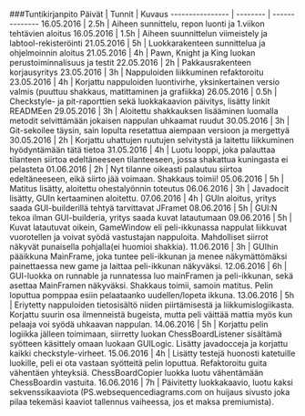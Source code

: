 ###Tuntikirjanpito
Päivät | Tunnit | Kuvaus
---------------- | -------- | --------------
16.05.2016 | 2.5h | Aiheen sunnittelu, repon luonti ja 1.viikon tehtävien aloitus
16.05.2016 | 1.5h | Aiheen suunnittelun viimeistely ja labtool-rekisteröinti
21.05.2016 | 5h | Luokkarakenteen sunnittelua ja ohjelmoinnin aloitus
21.05.2016 | 4h | Pawn, Knight ja King luokan perustoiminnalisuus ja testit
22.05.2016 | 2h | Pakkausrakenteen korjausyritys
23.05.2016 | 3h | Nappuloiden liikkuminen refaktoroitu
23.05.2016 | 4h | Korjattu nappuloiden luontivirhe, yksinkertainen versio valmis (puuttuu shakkaus, matittaminen ja grafiikka)
26.05.2016 | 0.5h | Checkstyle- ja pit-raporttien sekä luokkakaavion päivitys, lisätty linkit READMEen
29.05.2016 | 3h | Aloitettu shakkauksen lisääminen luomalla metodit selvittämään jokaisen nappulan uhkaamat ruudut
30.05.2016 | 3h | Git-sekoilee täysin, sain lopulta resetattua aiempaan versioon ja mergettyä
30.05.2016 | 2h | Korjattu uhattujen ruutujen selvitystä ja laitettu liikkuminen hyödyntämään tätä tietoa
31.05.2016 | 4h | Luotu looppi, joka palauttaa tilanteen siirtoa edeltäneeseen tilanteeseen, jossa shakattua kuningasta ei pelasteta
01.06.2016 | 2h | Nyt tilanne oikeasti palautuu siirtoa edeltäneeseen, eikä siirto jää voimaan. Shakkaus toimii!
05.06.2016 | 5h | Matitus lisätty, aloitettu ohestalyönnin toteutus
06.06.2016 | 3h | Javadocit lisätty, GUIn kertaaminen aloitettu.
07.06.2016 | 4h | GUIn aloitus, yritys saada GUI-builderillä tehtyä tarvittavat JFramet
08.06.2016 | 5h | GUI:N tekoa ilman GUI-builderia, yritys saada kuvat latautumaan
09.06.2016 | 5h | Kuvat latautuvat oikein, GameWindow eli peli-ikkunassa nappulat liikkuvat vuorotellen ja voivat syödä vastustajan nappuloita. Mahdolliset siirrot näkyvät punaisella pohjalla(ei huomioi shakkia).
11.06.2016 | 3h | GUIhin pääikkuna MainFrame, joka tuntee peli-ikkunan ja menee näkymättömäksi painettaessa new game ja laittaa peli-ikkunan näkyväksi.
12.06.2016 | 6h | GUI-luokka on runnable ja runnatessa luo mainFramen ja peli-ikkunan, sekä asettaa MainFramen näkyväksi. Shakkaus toimii, samoin matitus. Pelin loputtua pomppaa esiin pelaataanko uudellen/lopeta ikkuna.
13.06.2016 | 5h | Eriytetty nappuloiden tietosisältö niiden piirtämisestä ja liikkumislogiikasta. Korjattu suurin osa ilmenneistä bugeista, mutta peli väittää mattia myös kun pelaaja voi syödä uhkaavan nappulan.
14.06.2016 | 5h | Korjattu pelin logiikka jälleen toimimaan, siirretty luokan ChessBoardListener sisältämä syötteen käsittely omaan luokaan GUILogic. Lisätty javadocceja ja korjattu kaikki checkstyle-virheet.
15.06.2016 | 4h | Lisätty testejä huonosti katetuille luokille, peli ei ota vastaan syötteitä pelin loputtua. Refaktoroitu guita vähentäen yhteyksiä. ChessBoardCopier luokka luotu vähentämään ChessBoardin vastuita.
16.06.2016 | 7h | Päivitetty luokkakaavio, luotu kaksi sekvenssikaaviota (PS.websequencediagrams.com on huijaus sivusto joka pilaa tekemäsi kaaviot tallennus vaiheessa, jos et maksa premiumista).

